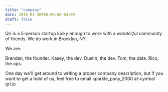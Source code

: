 ```yaml
---
title: "company"
date: 2018-01-30T00:00:00-04:00
draft: false
---
```


Qri is a 5-person startup lucky enough to work with a _wonderful_ community of friends. We do work in Brooklyn, NY.

We are:

Brendan, the founder.
Kasey, the dev.
Dustin, the dev.
Tom, the data.
Rico, the ops.

One day we'll get around to writing a proper company description, but if you want to get a hold of us, feel free to email sparkle_pony_2000 at-cymbal qri.io